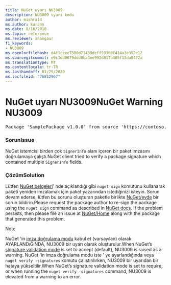 ```yaml
---
title: NuGet uyarı NU3009
description: NU3009 uyarı kodu
author: mishra14
ms.author: karann
ms.date: 8/16/2018
ms.topic: reference
ms.reviewer: anangaur
f1_keywords:
- NU3009
ms.openlocfilehash: d4f1ceee7580d71439deff59300f414a3e352c12
ms.sourcegitcommit: e9c1dd0679ddd8ba3ee992d817b405f13da0472a
ms.translationtype: MT
ms.contentlocale: tr-TR
ms.lasthandoff: 01/29/2020
ms.locfileid: "76812967"
---
```

# <a name="nuget-warning-nu3009"></a><span data-ttu-id="1d170-103">NuGet uyarı NU3009</span><span class="sxs-lookup"><span data-stu-id="1d170-103">NuGet Warning NU3009</span></span>

<pre>Package 'SamplePackage v1.0.0' from source 'https://contoso.com/index.json': The package signature file does not contain exactly one primary signature.</pre>

### <a name="issue"></a><span data-ttu-id="1d170-104">Sorun</span><span class="sxs-lookup"><span data-stu-id="1d170-104">Issue</span></span>

<span data-ttu-id="1d170-105">NuGet istemcisi birden çok `SignerInfo` alanı içeren bir paket imzasını doğrulamaya çalıştı.</span><span class="sxs-lookup"><span data-stu-id="1d170-105">NuGet client tried to verify a package signature which contained multiple `SignerInfo` fields.</span></span>


### <a name="solution"></a><span data-ttu-id="1d170-106">Çözüm</span><span class="sxs-lookup"><span data-stu-id="1d170-106">Solution</span></span>

<span data-ttu-id="1d170-107">Lütfen [NuGet belgeleri](../../create-packages/sign-a-package.md)' nde açıklandığı gibi `nuget sign` komutunu kullanarak paketi yeniden imzalamak için paket yazarından istediğinizi isteyin. Sorun devam ederse, lütfen bu sorunu oluşturan paketle birlikte [NuGet/evde](https://github.com/NuGet/Home/issues) bir sorun bildirin.</span><span class="sxs-lookup"><span data-stu-id="1d170-107">Please request the package author to re-sign the package using the `nuget sign` command as described in [NuGet docs](../../create-packages/sign-a-package.md). If the problem persists, then please file an issue at [NuGet/Home](https://github.com/NuGet/Home/issues) along with the package that generated this problem.</span></span>


> [!Note]
> <span data-ttu-id="1d170-108">NuGet 'in [imza doğrulama modu](../../consume-packages/installing-signed-packages.md#configure-package-signature-requirements) kabul et (varsayılan) olarak AYARLANDıĞıNDA, NU3009 bir uyarı olarak oluşturulur.</span><span class="sxs-lookup"><span data-stu-id="1d170-108">When NuGet’s [signature validation mode](../../consume-packages/installing-signed-packages.md#configure-package-signature-requirements) is set to accept (default), NU3009 is raised as a warning.</span></span> <span data-ttu-id="1d170-109">NuGet 'in imza doğrulama modu iste ' ye ayarlandığında veya `nuget verify -signatures` komutu çalıştırılırken, NU3009 bir uyarıdan bir hataya yükseltilir.</span><span class="sxs-lookup"><span data-stu-id="1d170-109">When NuGet’s signature validation mode is set to require, or when running the `nuget verify -signatures` command, NU3009 is elevated from a warning to an error.</span></span> 
